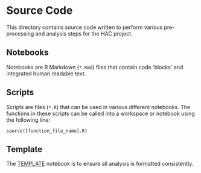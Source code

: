 # Source Code
This directory contains source code written to perform various pre-processing and analysis steps for the HAC project.

## Notebooks
Notebooks are R Markdown (`*.Rmd`) files that contain code 'blocks' and integrated human readable text.

## Scripts
Scripts are files (`*.R`) that can be used in various different notebooks. The functions in these scripts can be called into a workspace or notebook using the following line:

```
source([function_file_name].R)
```

## Template
The [TEMPLATE](template.Rmd) notebook is to ensure all analysis is formatted consistently.
